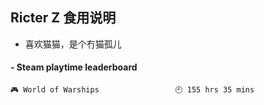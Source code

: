 ## Ricter Z 食用说明
- 喜欢猫猫，是个冇猫孤儿

<!-- steam-box start -->
#### - Steam playtime leaderboard
```text
🎮 World of Warships                 🕘 155 hrs 35 mins
```
<!-- Powered by https://github.com/YouEclipse/steam-box . -->
<!-- steam-box end -->
